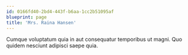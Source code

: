 ```yaml
---
id: 0166fd40-2bd4-443f-b6aa-1cc2b51095af
blueprint: page
title: 'Mrs. Raina Hansen'
---
```

Cumque voluptatum quia in aut consequatur temporibus ut magni. Quo quidem nesciunt adipisci saepe quia.